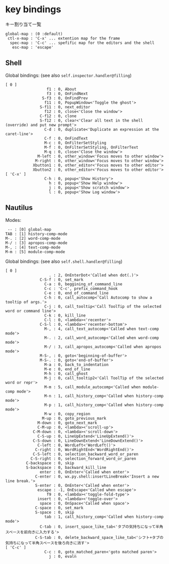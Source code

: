 # key bindings

キー割り当て一覧

    global-map : (0 :default)
     ctl-x-map : 'C-x' ... extention map for the frame
      spec-map : 'C-c' ... spefific map for the editors and the shell
       esc-map : 'escape'


## Shell

Global bindings: (see also `self.inspector.handler@filling`)

    [ 0 ]
                      f1 : 0, About
                      f3 : 0, OnFindNext
                    S-f3 : 0, OnFindPrev
                     f11 : 0, PopupWindow<'Toggle the ghost'>
                   S-f11 : 0, next_editor
                     f12 : 0, close<'Close the window'>
                   C-f12 : 0, clone
                   S-f12 : 0, clear<'Clear all text in the shell (override) and put new prompt'>
                     C-d : 0, duplicate<'Duplicate an expression at the caret-line'>
                     C-f : 0, OnFindText
                     M-c : 0, OnFilterSetStyling
                     M-f : 0, OnFilterSetStyling, OnFilterText
                     M-q : 0, close<'Close the window'>
                  M-left : 0, other_window<'Focus moves to other window'>
                 M-right : 0, other_window<'Focus moves to other window'>
                Xbutton1 : 0, other_editor<'Focus moves to other editor'>
                Xbutton2 : 0, other_editor<'Focus moves to other editor'>
    [ 'C-x' ]
                     C-h : 0, popup<'Show History'>
                       h : 0, popup<'Show Help window'>
                       j : 0, popup<'Show scratch window'>
                       l : 0, popup<'Show Log window'>


## Nautilus

Modes:

     -- : [0] global-map
    TAB : [1] history-comp-mode
    M-. : [2] word-comp-mode
    M-/ : [3] apropos-comp-mode
    M-, : [4] text-comp-mode
    M-m : [5] module-comp-mode

Global bindings: (see also `self.shell.handler@filling`)

    [ 0 ]
                       . : 2, OnEnterDot<'Called when dot(.)'>
                   C-S-f : 0, set_mark
                     C-a : 0, beggining_of_command_line
                     C-c : 'C-c', prefix_command_hook
                     C-e : 0, end_of_command_line
                     C-h : 0, call_autocomp<'Call Autocomp to show a tooltip of args.'>
                     C-j : 0, call_tooltip<'Call ToolTip of the selected word or command line'>
                     C-k : 0, kill_line
                     C-l : 0, <lambda><'recenter'>
                   C-S-l : 0, <lambda><'recenter-bottom'>
                     M-, : 4, call_text_autocomp<'Called when text-comp mode'>
                     M-. : 2, call_word_autocomp<'Called when word-comp mode'>
                     M-/ : 3, call_apropos_autocomp<'Called when apropos mode'>
                   M-S-, : 0, goto<'beginning-of-buffer'>
                   M-S-. : 0, goto<'end-of-buffer'>
                     M-a : 0, back_to_indentation
                     M-e : 0, end_of_line
                     M-h : 0, call_ghost
                     M-j : 0, call_tooltip2<'Call ToolTip of the selected word or repr'>
                     M-m : 5, call_module_autocomp<'Called when module-comp mode'>
                     M-n : 1, call_history_comp<'Called when history-comp mode'>
                     M-p : 1, call_history_comp<'Called when history-comp mode'>
                     M-w : 0, copy_region
                    M-up : 0, goto_previous_mark
                  M-down : 0, goto_next_mark
                  C-M-up : 0, <lambda><'scroll-up'>
                C-M-down : 0, <lambda><'scroll-down'>
                  C-S-up : 0, LineUpExtend<'LineUpExtend()'>
                C-S-down : 0, LineDownExtend<'LineDownExtend()'>
                  C-left : 0, WordLeft<'WordLeft()'>
                 C-right : 0, WordRightEnd<'WordRightEnd()'>
                C-S-left : 0, selection_backward_word_or_paren
               C-S-right : 0, selection_forward_word_or_paren
             C-backspace : 0, skip
             S-backspace : 0, backward_kill_line
                   enter : 0, OnEnter<'Called when enter'>
                 C-enter : 0, wx.py.shell:insertLineBreak<'Insert a new line break.'>
                 S-enter : 0, OnEnter<'Called when enter'>
                  escape : -1, OnEscape<'Called when escape'>
                      f9 : 0, <lambda><'toggle-fold-type'>
                  insert : 0, <lambda><'toggle-over'>
                   space : 0, OnSpace<'Called when space'>
                 C-space : 0, set_mark
                 S-space : 0, skip
                     tab : 1, call_history_comp<'Called when history-comp mode'>
                   C-tab : 0, insert_space_like_tab<'タブの気持ちになって半角スペースを前向きに入力する'>
                 C-S-tab : 0, delete_backward_space_like_tab<'シフト+タブの気持ちになって半角スペースを後ろ向きに消す'>
    [ 'C-c' ]
                     C-c : 0, goto_matched_paren<'goto matched paren'>
                       j : 0, evaln

